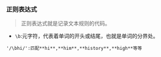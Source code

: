 ### 正则表达式   

> 正则表达式就是记录文本规则的代码。   

+ `\b`:元字符，代表着单词的开头或结尾，也就是单词的分界处。   
```
'/\bhi/':匹配**hi**,**him**,**history**,**high**等等
```